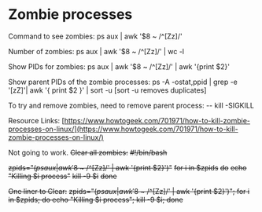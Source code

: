 # Zombie processes

Command to see zombies: ps aux | awk '$8 ~ /^\[Zz\]/'

Number of zombies: ps aux | awk '$8 ~ /^\[Zz\]/' | wc -l

Show PIDs for zombies: ps aux | awk '$8 ~ /^\[Zz\]/' | awk '{print $2}'

Show parent PIDs of the zombie processes: ps -A -ostat,ppid | grep -e '\[zZ\]'| awk '{ print $2 }' | sort -u \[sort -u removes duplicates\]

To try and remove zombies, need to remove parent process:
\-- kill -SIGKILL <PID>

Resource Links:
[https://www.howtogeek.com/701971/how-to-kill-zombie-processes-on-linux/](https://www.howtogeek.com/701971/how-to-kill-zombie-processes-on-linux/)

Not going to work.
~~Clear all zombies:~~
~~#!/bin/bash~~

~~zpids="$(ps aux | awk '$8 ~ /^\[Zz\]/' | awk '{print $2}')"~~
~~for i in $zpids~~
~~do~~
~~echo "Killing $i process"~~
~~kill -9 $i~~
~~done~~

~~One liner to Clear:~~
~~zpids="$(ps aux | awk '$8 ~ /^\[Zz\]/' | awk '{print $2}')"; for i in $zpids; do echo "Killing $i process"; kill -9 $i; done~~